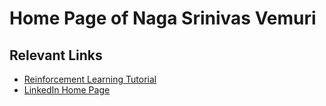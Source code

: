 # Home Page of Naga Srinivas Vemuri

## Relevant Links

* [Reinforcement Learning Tutorial](rltutorial/index.md)
* [LinkedIn Home Page](http://www.linkedin.com/in/nsvemuri)

